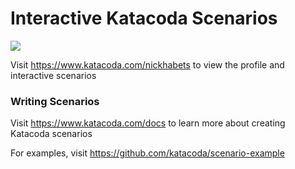 # Interactive Katacoda Scenarios

[![](http://shields.katacoda.com/katacoda/nickhabets/count.svg)](https://www.katacoda.com/nickhabets "Get your profile on Katacoda.com")

Visit https://www.katacoda.com/nickhabets to view the profile and interactive scenarios

### Writing Scenarios
Visit https://www.katacoda.com/docs to learn more about creating Katacoda scenarios

For examples, visit https://github.com/katacoda/scenario-example
